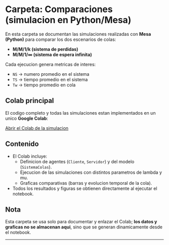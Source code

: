 #  Carpeta: Comparaciones (simulacion en Python/Mesa)

En esta carpeta se documentan las simulaciones realizadas con **Mesa (Python)** para comparar los dos escenarios de colas:

- **M/M/1/k (sistema de perdidas)**  
- **M/M/1/∞ (sistema de espera infinita)**  

Cada ejecucion genera metricas de interes:  
- `NS` → numero promedio en el sistema  
- `TS` → tiempo promedio en el sistema  
- `Tw` → tiempo promedio en cola  

##  Colab principal
El codigo completo y todas las simulaciones estan implementados en un unico **Google Colab**:  

 [Abrir el Colab de la simulacion](https://colab.research.google.com/drive/1I099hLlR9XGvZPCy2jEfwChlonQHhIdh?usp=sharing)

## Contenido
- El Colab incluye:
  - Definicion de agentes (`Cliente`, `Servidor`) y del modelo (`SistemaColas`).  
  - Ejecucion de las simulaciones con distintos parametros de lambda y mu.  
  - Graficas comparativas (barras y evolucion temporal de la cola).  
- Todos los resultados y figuras se obtienen directamente al ejecutar el notebook.  

## Nota
Esta carpeta se usa solo para documentar y enlazar el Colab; **los datos y graficas no se almacenan aqui**, sino que se generan dinamicamente desde el notebook.

---


